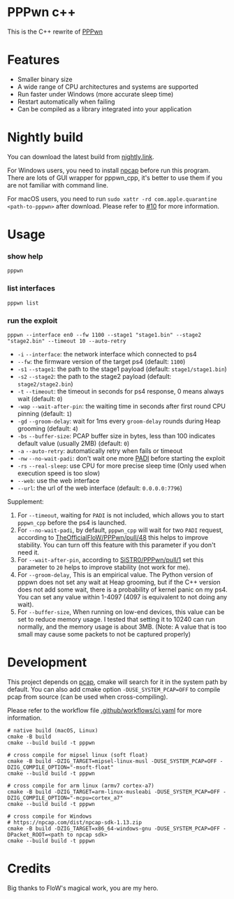 # PPPwn c++

This is the C++ rewrite of [PPPwn](https://github.com/TheOfficialFloW/PPPwn)

# Features

- Smaller binary size
- A wide range of CPU architectures and systems are supported
- Run faster under Windows (more accurate sleep time)
- Restart automatically when failing
- Can be compiled as a library integrated into your application

# Nightly build

You can download the latest build from [nightly.link](https://nightly.link/xfangfang/PPPwn_cpp/workflows/ci.yaml/main?status=completed).

For Windows users, you need to install [npcap](https://npcap.com) before run this program.
There are lots of GUI wrapper for pppwn_cpp, it's better to use them if you are not familiar with command line.

For macOS users, you need to run `sudo xattr -rd com.apple.quarantine <path-to-pppwn>` after download.
Please refer to [#10](https://github.com/xfangfang/PPPwn_cpp/issues/10) for more information.

# Usage

### show help

```shell
pppwn
```

### list interfaces

```shell
pppwn list
```

### run the exploit

```shell
pppwn --interface en0 --fw 1100 --stage1 "stage1.bin" --stage2 "stage2.bin" --timeout 10 --auto-retry
```

- `-i` `--interface`: the network interface which connected to ps4
- `--fw`: the firmware version of the target ps4 (default: `1100`)
- `-s1` `--stage1`: the path to the stage1 payload (default: `stage1/stage1.bin`)
- `-s2` `--stage2`: the path to the stage2 payload (default: `stage2/stage2.bin`)
- `-t` `--timeout`: the timeout in seconds for ps4 response, 0 means always wait (default: `0`)
- `-wap` `--wait-after-pin`: the waiting time in seconds after first round CPU pinning (default: `1`)
- `-gd` `--groom-delay`: wait for 1ms every `groom-delay` rounds during Heap grooming (default: `4`)
- `-bs` `--buffer-size`: PCAP buffer size in bytes, less than 100 indicates default value (usually 2MB) (default: `0`)
- `-a` `--auto-retry`: automatically retry when fails or timeout
- `-nw` `--no-wait-padi`: don't wait one more [PADI](https://en.wikipedia.org/wiki/Point-to-Point_Protocol_over_Ethernet#Client_to_server:_Initiation_(PADI)) before starting the exploit
- `-rs` `--real-sleep`: use CPU for more precise sleep time (Only used when execution speed is too slow)
- `--web`: use the web interface
- `--url`: the url of the web interface (default: `0.0.0.0:7796`)

Supplement:

1. For `--timeout`, waiting for `PADI` is not included, which allows you to start `pppwn_cpp` before the ps4 is launched.
2. For `--no-wait-padi`, by default, `pppwn_cpp` will wait for two `PADI` request, according to [TheOfficialFloW/PPPwn/pull/48](https://github.com/TheOfficialFloW/PPPwn/pull/48) this helps to improve stability. You can turn off this feature with this parameter if you don't need it.
3. For `--wait-after-pin`, according to [SiSTR0/PPPwn/pull/1](https://github.com/SiSTR0/PPPwn/pull/1) set this parameter to `20` helps to improve stability (not work for me).
4. For `--groom-delay`, This is an empirical value. The Python version of pppwn does not set any wait at Heap grooming, but if the C++ version does not add some wait, there is a probability of kernel panic on my ps4. You can set any value within 1-4097 (4097 is equivalent to not doing any wait).
5. For `--buffer-size`, When running on low-end devices, this value can be set to reduce memory usage. I tested that setting it to 10240 can run normally, and the memory usage is about 3MB. (Note: A value that is too small may cause some packets to not be captured properly)

# Development

This project depends on [pcap](https://github.com/the-tcpdump-group/libpcap), cmake will search for it in the system path by default.
You can also add cmake option `-DUSE_SYSTEM_PCAP=OFF` to compile pcap from source (can be used when cross-compiling).

Please refer to the workflow file [.github/workflows/ci.yaml](.github/workflows/ci.yaml) for more information.

```shell
# native build (macOS, Linux)
cmake -B build
cmake --build build -t pppwn

# cross compile for mipsel linux (soft float)
cmake -B build -DZIG_TARGET=mipsel-linux-musl -DUSE_SYSTEM_PCAP=OFF -DZIG_COMPILE_OPTION="-msoft-float"
cmake --build build -t pppwn

# cross compile for arm linux (armv7 cortex-a7)
cmake -B build -DZIG_TARGET=arm-linux-musleabi -DUSE_SYSTEM_PCAP=OFF -DZIG_COMPILE_OPTION="-mcpu=cortex_a7"
cmake --build build -t pppwn

# cross compile for Windows
# https://npcap.com/dist/npcap-sdk-1.13.zip
cmake -B build -DZIG_TARGET=x86_64-windows-gnu -DUSE_SYSTEM_PCAP=OFF -DPacket_ROOT=<path to npcap sdk>
cmake --build build -t pppwn
```

# Credits

Big thanks to FloW's magical work, you are my hero.


